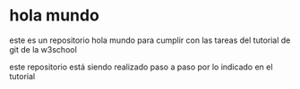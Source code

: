 # hola mundo
este es un repositorio hola mundo para cumplir con las tareas del tutorial de git de la w3school

este repositorio está siendo realizado paso a paso por lo indicado en el tutorial 
